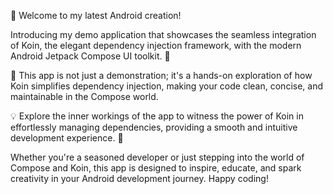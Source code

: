 🚀 Welcome to my latest Android creation!

Introducing my demo application that showcases the seamless integration of Koin, the elegant dependency injection framework, with the modern Android Jetpack Compose UI toolkit. 🌈

🔧 This app is not just a demonstration; it's a hands-on exploration of how Koin simplifies dependency injection, making your code clean, concise, and maintainable in the Compose world.

💡 Explore the inner workings of the app to witness the power of Koin in effortlessly managing dependencies, providing a smooth and intuitive development experience. 🚀

Whether you're a seasoned developer or just stepping into the world of Compose and Koin, this app is designed to inspire, educate, and spark creativity in your Android development journey. Happy coding!
